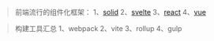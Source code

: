 

> 前端流行的组件化框架：
1、[solid](https://github.com/solidjs/solid)
2、[svelte](https://github.com/sveltejs/svelte)
3、[react](https://github.com/facebook/react)
4、[vue](https://github.com/vuejs/vue)

> 构建工具汇总
1、webpack
2、vite
3、rollup
4、gulp

